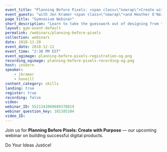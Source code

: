 ```yaml
---
event_title: "Planning Before Pixels: <span class=\"nowrap\">Create with Purpose</span>"
event_guests: "with Jen Kramer <span class=\"nowrap\">and Heather O'Neill</span>"
page_title: "Gymnasium Webinar"
short_description: "Learn to take the guesswork out of designing from the authors of <cite>Before You Code</cite>, Jen Kramer and Heather O'Neill plus our very own Jeremy Osborn."
layout: gym-event-default
permalink: /webinars/planning-before-pixels
collection: webinars
date: 2018-11-20
event_date: 2018-12-11
event_time: "2:30 PM EST"
event_ogimage: planning-before-pixels-registration-og.png
recording_ogimage: planning-before-pixels-recording-og.png
host: josborn
speaker:
    - jkramer
    - honeill
content_category: skills
landing: true
register: true
recording: false
video:
webinar_ID: 5521342069689378819
webinar_question_key: 102185104
video_ID:
---
```

<p>
Join us for <strong>Planning Before Pixels: Create with Purpose</strong> — our upcoming webinar on building successful digital products.</p>

<p class="call-out">
Do Your Ideas Justice!
</p>

